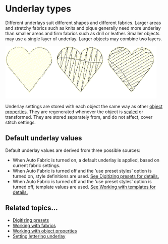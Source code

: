 # Underlay types

Different underlays suit different shapes and different fabrics. Larger areas and stretchy fabrics such as knits and pique generally need more underlay than smaller areas and firm fabrics such as drill or leather. Smaller objects may use a single layer of underlay. Larger objects may combine two layers.

![underlays00002.png](assets/underlays00002.png)

Underlay settings are stored with each object the same way as other [object properties](../../glossary/glossary#object-properties). They are regenerated whenever the object is [scaled](../../glossary/glossary) or transformed. They are stored separately from, and do not affect, cover stitch settings.

## Default underlay values

Default underlay values are derived from three possible sources:

- When Auto Fabric is turned on, a default underlay is applied, based on current fabric settings.
- When Auto Fabric is turned off and the ‘use preset styles’ option is turned on, style definitions are used. [See Digitizing presets for details.](../../Setup/settings/Digitizing_presets)
- When Auto Fabric is turned off and the ‘use preset styles’ option is turned off, template values are used. [See Working with templates for details.](../../Digitizing/properties/Working_with_templates)

## Related topics...

- [Digitizing presets](../../Setup/settings/Digitizing_presets)
- [Working with fabrics](../../Digitizing/properties/Working_with_fabrics)
- [Working with object properties](../../Digitizing/properties/Working_with_object_properties)
- [Setting lettering underlay](../../Lettering/lettering_advanced/Setting_lettering_underlay)
